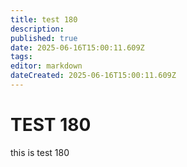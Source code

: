 ```yaml
---
title: test 180
description: 
published: true
date: 2025-06-16T15:00:11.609Z
tags: 
editor: markdown
dateCreated: 2025-06-16T15:00:11.609Z
---
```


# TEST 180
this is test 180
